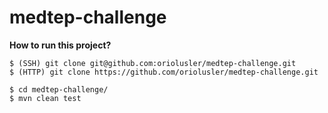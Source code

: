# medtep-challenge

**How to run this project?**

```
$ (SSH) git clone git@github.com:oriolusler/medtep-challenge.git
$ (HTTP) git clone https://github.com/oriolusler/medtep-challenge.git

$ cd medtep-challenge/
$ mvn clean test
```

